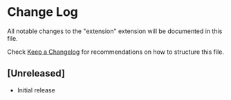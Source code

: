 # Change Log
All notable changes to the "extension" extension will be documented in this file.

Check [Keep a Changelog](http://keepachangelog.com/) for recommendations on how to structure this file.

## [Unreleased]
- Initial release